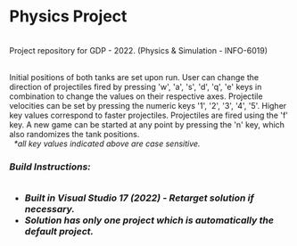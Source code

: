 # Physics Project
<?xml version = "1.0" encoding = "UTF-8">

<br/>Project repository for GDP - 2022. (Physics & Simulation - INFO-6019) <br/><br/>

<p> Initial positions of both tanks are set upon run. User can change the direction of projectiles fired by pressing 'w', 'a', 's', 'd', 'q', 'e' keys in combination to change the values on their respective axes. Projectile velocities can be set by pressing the numeric keys '1', '2', '3', '4', '5'. Higher key values correspond to faster projectiles. Projectiles are fired using the 'f' key. A new game can be started at any point by pressing the 'n' key, which also randomizes the tank positions. <br/>&nbsp; 
<i>*all key values indicated above are case sensitive.<i/> <p/>
	
<h3/> Build Instructions: <br/><br/>
    <ul>
      <li> Built in Visual Studio 17 (2022) - Retarget solution if necessary.
      <li> Solution has only one project which is automatically the default project.
    <ul/>
